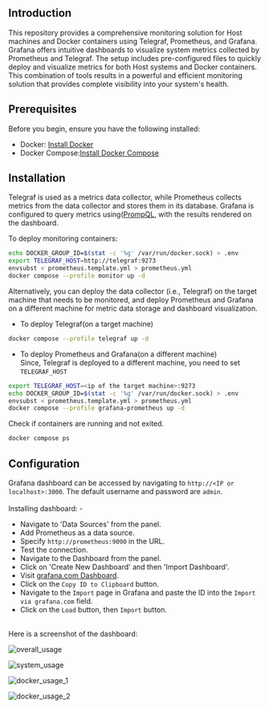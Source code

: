 ## Introduction
This repository provides a comprehensive monitoring solution for Host machines and Docker containers using Telegraf, Prometheus, and Grafana. Grafana offers intuitive dashboards to visualize system metrics collected by Prometheus and Telegraf. The setup includes pre-configured files to quickly deploy and visualize metrics for both Host systems and Docker containers. This combination of tools results in a powerful and efficient monitoring solution that provides complete visibility into your system's health.

## Prerequisites
Before you begin, ensure you have the following installed:
- Docker: [Install Docker](https://docs.docker.com/engine/install)
- Docker Compose:[Install Docker Compose](https://docs.docker.com/compose/install)

## Installation
Telegraf is used as a metrics data collector, while Prometheus collects metrics from the data collector and stores them in its database. Grafana is configured to query metrics using([PrompQL](https://prometheus.io/docs/prometheus/latest/querying/basics), with the results rendered on the dashboard.

To deploy monitoring containers:
```bash
echo DOCKER_GROUP_ID=$(stat -c '%g' /var/run/docker.sock) > .env
export TELEGRAF_HOST=http://telegraf:9273
envsubst < prometheus.template.yml > prometheus.yml
docker compose --profile monitor up -d
```
Alternatively, you can deploy the data collector (i.e., Telegraf) on the target machine that needs to be monitored, and deploy Prometheus and Grafana on a different machine for metric data storage and dashboard visualization.
- To deploy Telegraf(on a target machine)<br>
```bash
docker compose --profile telegraf up -d
```
- To deploy Prometheus and Grafana(on a different machine)<br>
Since, Telegraf is deployed to a different machine, you need to set `TELEGRAF_HOST`<br>
```bash
export TELEGRAF_HOST=<ip of the target machine>:9273
echo DOCKER_GROUP_ID=$(stat -c '%g' /var/run/docker.sock) > .env
envsubst < prometheus.template.yml > prometheus.yml
docker compose --profile grafana-prometheus up -d
```
Check if containers are running and not exited.
```bash
docker compose ps
```
## Configuration
Grafana dashboard can be accessed by navigating to `http://<IP or localhost>:3000`. The default username and password are `admin`.<br><br>
Installing dashboard: -
- Navigate to 'Data Sources' from the panel.
- Add Prometheus as a data source.
- Specify `http://prometheus:9090` in the URL.
- Test the connection.
- Navigate to the Dashboard from the panel.
- Click on 'Create New Dashboard' and then 'Import Dashboard'.
- Visit [grafana.com Dashboard](https://grafana.com/grafana/dashboards/21705-host-system-and-docker-container-metrics-dashboard/).
- Click on the `Copy ID to Clipboard` button.
- Navigate to the `Import` page in Grafana and paste the ID into the `Import via grafana.com` field.
- Click on the `Load` button, then `Import` button.

<br>
Here is a screenshot of the dashboard:<br>

![overall_usage](https://github.com/user-attachments/assets/0b2be83a-4c43-47ba-8366-97f8b04a3604)

![system_usage](https://github.com/user-attachments/assets/3c6be5c2-c5b0-4bd5-8180-912391162946)

![docker_usage_1](https://github.com/user-attachments/assets/656a3c29-c44d-40a0-a280-0253325d80b5)

![docker_usage_2](https://github.com/user-attachments/assets/05bc3e81-f5b8-4a82-898c-7b2726e5e5e9)
